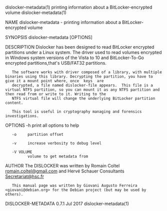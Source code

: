 dislocker-metadata(1)                                             printing information about a BitLocker-encrypted volume                                            dislocker-metadata(1)

NAME
       dislocker-metadata - printing information about a BitLocker-encrypted volume

SYNOPSIS
       dislocker-metadata [OPTIONS]

DESCRIPTION
       Dislocker  has  been  designed to read BitLocker encrypted partitions under a Linux system. The driver used to read volumes encrypted in Windows system versions of the Vista to 10
       and BitLocker-To-Go encrypted partitions,that's USB/FAT32 partitions.

       The software works with driver composed of a library, with multiple binaries using this library. Decrypting the partition, you have to give it a mount point where, once  keys  are
       decrypted, a file named dislocker-file appears.  This file is a virtual NTFS partition, so you can mount it as any NTFS partition and then read from or write to it. Writing to the
       NTFS virtual file will change the underlying BitLocker partition content.

       This tool is useful in cryptography managing and forensics investigations.

OPTIONS
       -h     print all options to help

       -o     partition offset

       -v     increase verbosity to debug level

       -V VOLUME
              volume to get metadata from

AUTHOR
       The DISLOCKER was written by Romain Coltel <romain.coltel@gmail.com> and Hervé Schauer Consultants <Secretariat@hsc.fr>

       This manual page was written by Giovani Augusto Ferreira <giovani@debian.org> for the Debian project (but may be used by others).

DISLOCKER-METADATA 0.7.1                                                                 Jul 2017                                                                    dislocker-metadata(1)
